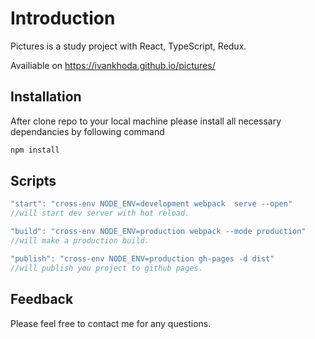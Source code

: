 # Introduction

Pictures is a study project with React, TypeScript, Redux.

Availiable on https://ivankhoda.github.io/pictures/

## Installation

After clone repo to your local machine please install all necessary dependancies by following command

```bash
npm install
```

## Scripts

```typescript
"start": "cross-env NODE_ENV=development webpack  serve --open"
//will start dev server with hot reload.

"build": "cross-env NODE_ENV=production webpack --mode production"
//will make a production build.

"publish": "cross-env NODE_ENV=production gh-pages -d dist"
//will publish you project to github pages.
```

## Feedback

Please feel free to contact me for any questions.
